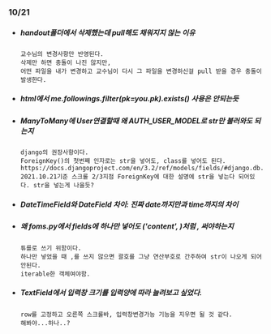 ### 10/21

- ##### handout폴더에서 삭제했는데 pull해도 채워지지 않는 이유

  ```
  교수님의 변경사항만 반영된다.
  삭제만 하면 충돌이 나진 않지만,
  어떤 파일을 내가 변경하고 교수님이 다시 그 파일을 변경하신걸 pull 받을 경우 충돌이 발생한다.
  ```

- ##### html에서 me.followings.filter(pk=you.pk).exists() 사용은 안되는듯

- ##### ManyToMany에 User연결할때 왜 AUTH_USER_MODEL로 str만 불러와도 되는지

  ```
  django의 권장사항이다.
  ForeignKey()의 첫번째 인자로는 str을 넣어도, class를 넣어도 된다.
  https://docs.djangoproject.com/en/3.2/ref/models/fields/#django.db.models.ForeignKey
  2021.10.21기준 스크롤 2/3지점 ForeignKey에 대한 설명에 str을 넣는다 되어있다. str을 넣는게 나을듯?
  ```

- ##### DateTimeField와 DateField 차이: 진짜 date까지만과 time까지의 차이

- ##### 왜 foms.py에서 fields에 하나만 넣어도 ('content', )처럼 , 써야하는지

  ```
  튜를로 쓰기 위함이다.
  하나만 넣었을 때 ,를 쓰지 않으면 괄호를 그냥 연산부호로 간주하여 str이 나오게 되어 안된다.
  iterable한 객체여야함.
  ```

- ##### TextField에서 입력창 크기를 입력양에 따라 늘려보고 싶었다.

  ```
  row를 고정하고 오른쪽 스크롤바, 입력창변경가능 기능을 지우면 될 것 같다.
  해봐야...하나..?
  ```
